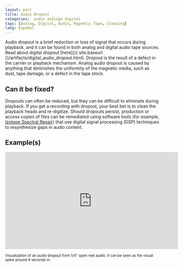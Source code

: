 ```yaml
---
layout: post
title: Audio Dropout
categories:  audio análogo digital
tags: [Analog, Digital, Audio, Magnetic Tape, Cleaning]
lang: Español
---
```


Audio dropout is a brief reduction or loss of signal that occurs during playback, and it can be found in both analog and digital audio tape sources. Read about digital dropout [here]({{ site.baseurl }}/artifacts/digital_audio_dropout.html). Dropout is the result of a defect in the carrier or playback mechanism. Analog audio dropout is caused by anything that diminishes the uniformity of the magnetic media, such as dust, tape damage, or a defect in the tape stock.

## Can it be fixed?

Dropouts can often be reduced, but they can be difficult to eliminate during playback. If you get a recording with dropout, your best bet is to clean the playback heads and re-digitize. Should dropouts persist, production or access copies of files can be remediated using software tools (for example, [Izotope Spectral Repair](http://help.izotope.com/docs/rx/pages/userguide_spectralrepair.htm)) that use digital signal processing (DSP) techniques to resynthesize gaps in audio content.

## Example(s)

<iframe src="https://archive.org/embed/AVAAAudioDropout" width="560" height="315" frameborder="0" webkitallowfullscreen="true" mozallowfullscreen="true" allowfullscreen></iframe>

<sub>Visualization of an audio dropout from 1/4" open reel audio. It can be seen as the visual spike around 9 seconds in. </sub>
